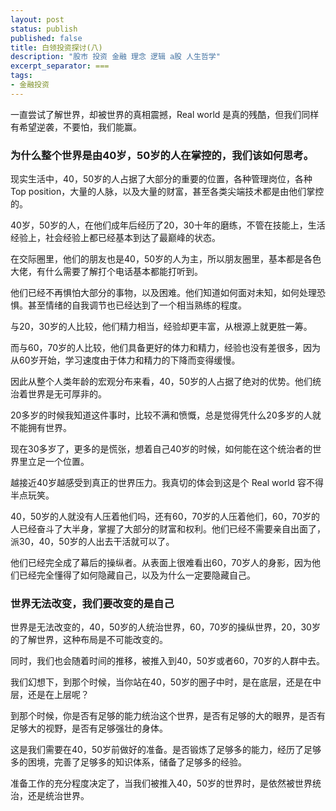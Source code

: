 ```yaml
---
layout: post
status: publish
published: false
title: 白领投资探讨(八)
description: "股市 投资 金融 理念 逻辑 a股 人生哲学"
excerpt_separator: ===
tags:
- 金融投资
---
```


一直尝试了解世界，却被世界的真相震撼，Real world 是真的残酷，但我们同样有希望逆袭，不要怕，我们能赢。

### 为什么整个世界是由40岁，50岁的人在掌控的，我们该如何思考。

现实生活中，40，50岁的人占据了大部分的重要的位置，各种管理岗位，各种Top position，大量的人脉，以及大量的财富，甚至各类尖端技术都是由他们掌控的。

40岁，50岁的人，在他们成年后经历了20，30十年的磨练，不管在技能上，生活经验上，社会经验上都已经基本到达了最巅峰的状态。

在交际圈里，他们的朋友也是40，50岁的人为主，所以朋友圈里，基本都是各色大佬，有什么需要了解打个电话基本都能打听到。

他们已经不再惧怕大部分的事物，以及困难。他们知道如何面对未知，如何处理恐惧。甚至情绪的自我调节也已经达到了一个相当熟练的程度。

与20，30岁的人比较，他们精力相当，经验却更丰富，从根源上就更胜一筹。

而与60，70岁的人比较，他们具备更好的体力和精力，经验也没有差很多，因为从60岁开始，学习速度由于体力和精力的下降而变得缓慢。

因此从整个人类年龄的宏观分布来看，40，50岁的人占据了绝对的优势。他们统治着世界是无可厚非的。

20多岁的时候我知道这件事时，比较不满和愤慨，总是觉得凭什么20多岁的人就不能拥有世界。

现在30多岁了，更多的是慌张，想着自己40岁的时候，如何能在这个统治者的世界里立足一个位置。

越接近40岁越感受到真正的世界压力。我真切的体会到这是个 Real world 容不得半点玩笑。

40，50岁的人就没有人压着他们吗，还有60，70岁的人压着他们，60，70岁的人已经奋斗了大半身，掌握了大部分的财富和权利。他们已经不需要亲自出面了，派30，40，50岁的人出去干活就可以了。

他们已经完全成了幕后的操纵者。从表面上很难看出60，70岁人的身影，因为他们已经完全懂得了如何隐藏自己，以及为什么一定要隐藏自己。

### 世界无法改变，我们要改变的是自己

世界是无法改变的，40，50岁的人统治世界，60，70岁的操纵世界，20，30岁的了解世界，这种布局是不可能改变的。

同时，我们也会随着时间的推移，被推入到40，50岁或者60，70岁的人群中去。

我们幻想下，到那个时候，当你站在40，50岁的圈子中时，是在底层，还是在中层，还是在上层呢？

到那个时候，你是否有足够的能力统治这个世界，是否有足够的大的眼界，是否有足够大的视野，是否有足够强壮的身体。

这是我们需要在40，50岁前做好的准备。是否锻炼了足够多的能力，经历了足够多的困境，完善了足够多的知识体系，储备了足够多的经验。

准备工作的充分程度决定了，当我们被推入40，50岁的世界时，是依然被世界统治，还是统治世界。

